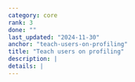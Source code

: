 ```yaml
---
category: core
rank: 3
done: ""
last_updated: "2024-11-30"
anchor: "teach-users-on-profiling"
title: "Teach users on profiling"
description: |
details: |
---
```

